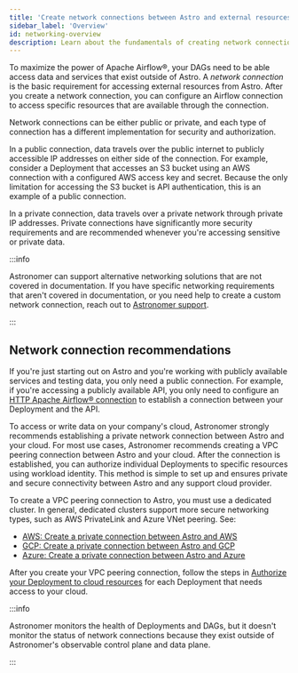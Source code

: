 ```yaml
---
title: 'Create network connections between Astro and external resources'
sidebar_label: 'Overview'
id: networking-overview
description: Learn about the fundamentals of creating network connections from Astro.
---
```


To maximize the power of Apache Airflow®, your DAGs need to be able access data and services that exist outside of Astro. A _network connection_ is the basic requirement for accessing external resources from Astro. After you create a network connection, you can configure an Airflow connection to access specific resources that are available through the connection.

Network connections can be either public or private, and each type of connection has a different implementation for security and authorization.

In a public connection, data travels over the public internet to publicly accessible IP addresses on either side of the connection. For example, consider a Deployment that accesses an S3 bucket using an AWS connection with a configured AWS access key and secret. Because the only limitation for accessing the S3 bucket is API authentication, this is an example of a public connection.

In a private connection, data travels over a private network through private IP addresses. Private connections have significantly more security requirements and are recommended whenever you're accessing sensitive or private data.

:::info

Astronomer can support alternative networking solutions that are not covered in documentation. If you have specific networking requirements that aren't covered in documentation, or you need help to create a custom network connection, reach out to [Astronomer support](https://cloud.astronomer.io/open-support-request).

:::

## Network connection recommendations

If you're just starting out on Astro and you're working with publicly available services and testing data, you only need a public connection. For example, if you're accessing a publicly available API, you only need to configure an [HTTP Apache Airflow® connection](https://airflow.apache.org/docs/apache-airflow-providers-http/stable/connections/http.html) to establish a connection between your Deployment and the API.

To access or write data on your company's cloud, Astronomer strongly recommends establishing a private network connection between Astro and your cloud. For most use cases, Astronomer recommends creating a VPC peering connection between Astro and your cloud. After the connection is established, you can authorize individual Deployments to specific resources using workload identity. This method is simple to set up and ensures private and secure connectivity between Astro and any support cloud provider.

To create a VPC peering connection to Astro, you must use a dedicated cluster. In general, dedicated clusters support more secure networking types, such as AWS PrivateLink and Azure VNet peering. See:

- [AWS: Create a private connection between Astro and AWS](connect-aws.md?tab=VPC%20peering#create-a-private-connection-between-astro-and-aws)
- [GCP: Create a private connection between Astro and GCP](connect-gcp.md?tab=VPC%20peering#create-a-private-connection-between-astro-and-gcp)
- [Azure: Create a private connection between Astro and Azure](connect-azure.md?tab=VNet%20peering#create-a-private-connection-between-astro-and-azure)

After you create your VPC peering connection, follow the steps in [Authorize your Deployment to cloud resources](authorize-deployments-to-your-cloud.md) for each Deployment that needs access to your cloud.

:::info

Astronomer monitors the health of Deployments and DAGs, but it doesn't monitor the status of network connections because they exist outside of Astronomer's observable control plane and data plane.

:::